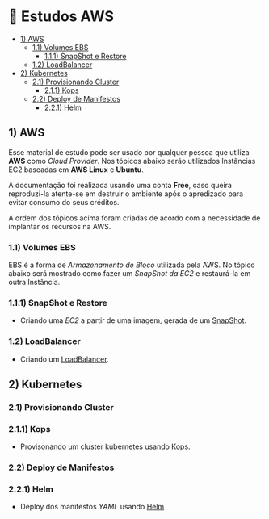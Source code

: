 # 🚀  Estudos AWS  

- [1) AWS](#1-aws)
  - [1.1) Volumes EBS](#11-volumes-ebs)
    - [1.1.1) SnapShot e Restore](#111-snapshot-e-restore)
  - [1.2) LoadBalancer](#12-loadbalancer)    
- [2) Kubernetes](#2-kubernetes)
  - [2.1) Provisionando Cluster](#21-provisionando-cluster)
    - [2.1.1) Kops](#211-kops)
  - [2.2) Deploy de Manifestos](#22-deploy-de-manifestos)
    - [2.2.1) Helm](#221-helm)  

## 1) AWS

  Esse material de estudo pode ser usado por qualquer pessoa que utiliza **AWS** como *Cloud Provider*. Nos tópicos abaixo serão utilizados Instâncias EC2 baseadas em **AWS Linux** e **Ubuntu**. 

  A documentação foi realizada usando uma conta **Free**, caso queira reproduzi-la atente-se em destruir o ambiente após o apredizado para evitar consumo do seus créditos.
  
  A ordem dos tópicos acima foram criadas de acordo com a necessidade de implantar os recursos na AWS. 

### 1.1) Volumes EBS

  EBS é a forma de *Armazenamento de Bloco* utilizada pela AWS. No tópico abaixo será mostrado como fazer um *SnapShot da EC2* e restaurá-la em outra Instância.

### 1.1.1) SnapShot e Restore

  * Criando uma *EC2* a partir de uma imagem, gerada de um [SnapShot](https://github.com/Paulo-Rogerio/aws-doc/blob/main/aws-resources/volumes-ebs/snapshot/snapshot.md).

### 1.2) LoadBalancer

  * Criando um [LoadBalancer](https://github.com/Paulo-Rogerio/aws-doc/blob/main/aws-resources/loadbalancer/loadbalancer.md).

## 2) Kubernetes
### 2.1) Provisionando Cluster
### 2.1.1) Kops
  * Provisonando um cluster kubernetes usando [Kops](https://github.com/Paulo-Rogerio/aws-doc/blob/main/kubernetes/kops/kops.md).
 
### 2.2) Deploy de Manifestos
### 2.2.1) Helm
  * Deploy dos manifestos *YAML* usando [Helm](https://github.com/Paulo-Rogerio/aws-doc/blob/main/kubernetes/helm/helm.md)
